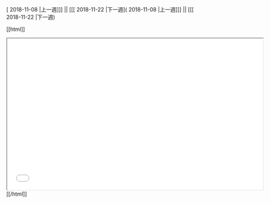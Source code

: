 [ 2018-11-08 |上一週]]] || [[[ 2018-11-22 |下一週]( 2018-11-08 |上一週]]] || [[[ 2018-11-22 |下一週)



[[html]]
<iframe src='<http://pad.hackingthursday.org>  ?showControls=true&showChat=true&showLineNumbers=true&useMonospaceFont=false' width=675 height=400></iframe>
[[/html]]